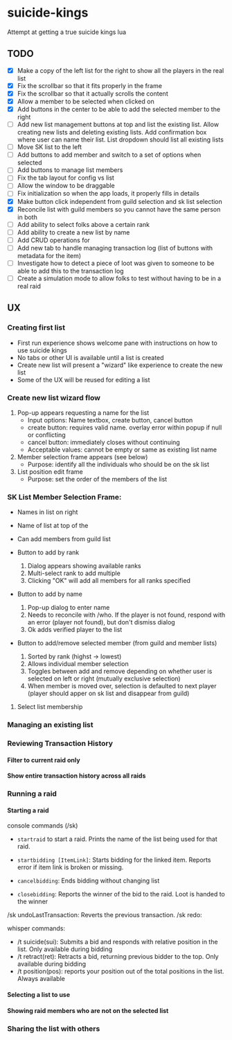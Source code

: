 # suicide-kings
Attempt at getting a true suicide kings lua

## TODO
- [x] Make a copy of the left list for the right to show all the players in the real list
- [x] Fix the scrollbar so that it fits properly in the frame
- [x] Fix the scrollbar so that it actually scrolls the content
- [x] Allow a member to be selected when clicked on
- [x] Add buttons in the center to be able to add the selected member to the right
- [ ] Add new list management buttons at top and list the existing list. Allow creating new lists and deleting existing lists. Add confirmation box where user can name their list. List dropdown should list all existing lists
- [ ] Move SK list to the left
- [ ] Add buttons to add member and switch to a set of options when selected
- [ ] Add buttons to manage list members
- [ ] Fix the tab layout for config vs list
- [ ] Allow the window to be draggable
- [ ] Fix initialization so when the app loads, it properly fills in details
- [x] Make button click independent from guild selection and sk list selection
- [x] Reconcile list with guild members so you cannot have the same person in both
- [ ] Add ability to select folks above a certain rank
- [ ] Add ability to create a new list by name
- [ ] Add CRUD operations for 
- [ ] Add new tab to handle managing transaction log (list of buttons with metadata for the item)
- [ ] Investigate how to detect a piece of loot was given to someone to be able to add this to the transaction log
- [ ] Create a simulation mode to allow folks to test without having to be in a real raid
## UX
### Creating first list
- First run experience shows welcome pane with instructions on how to use suicide kings
- No tabs or other UI is available until a list is created
- Create new list will present a "wizard" like experience to create the new list
- Some of the UX will be reused for editing a list

### Create new list wizard flow
1. Pop-up appears requesting a name for the list
    - Input options: Name textbox, create button, cancel button
    - create button: requires valid name. overlay error within popup if null or conflicting
    - cancel button: immediately closes without continuing
    - Acceptable values: cannot be empty or same as existing list name
1. Member selection frame appears (see below)
    - Purpose: identify all the individuals who should be on the sk list
1. List position edit frame
    - Purpose: set the order of the members of the list

### SK List Member Selection Frame:
- Names in list on right
- Name of list at top of the 
- Can add members from guild list

- Button to add by rank
  1. Dialog appears showing available ranks
  1. Multi-select rank to add multiple
  1. Clicking "OK" will add all members for all ranks specified

- Button to add by name
  1. Pop-up dialog to enter name
  1. Needs to reconcile with /who. If the player is not found, respond with an error (player not found), but don't dismiss dialog
  1. Ok adds verified player to the list

- Button to add/remove selected member (from guild and member lists)
  1. Sorted by rank (highst -> lowest)
  1. Allows individual member selection
  1. Toggles between add and remove depending on whether user is selected on left or right (mutually exclusive selection)
  1. When member is moved over, selection is defaulted to next player (player should apper on sk list and disappear from guild)

1. Select list membership

### Managing an existing list

### Reviewing Transaction History

#### Filter to current raid only

#### Show entire transaction history across all raids

### Running a raid

#### Starting a raid

console commands (/sk)
- ```startraid``` to start a raid. Prints the name of the list being used for that raid.

- ```startbidding [ItemLink]```: Starts bidding for the linked item. Reports error if item link is broken or missing.
- ```cancelbidding```: Ends bidding without changing list
- ```closebidding```: Reports the winner of the bid to the raid. Loot is handed to the winner

/sk undoLastTransaction: Reverts the previous transaction.
/sk redo: 

whisper commands:
- /t <admin> suicide(sui): Submits a bid and responds with relative position in the list. Only available during bidding
- /t <admin> retract(ret): Retracts a bid, returning previous bidder to the top. Only available during bidding 
- /t <admin> position(pos): reports your position out of the total positions in the list. Always available

#### Selecting a list to use
#### Showing raid members who are not on the selected list
### Sharing the list with others